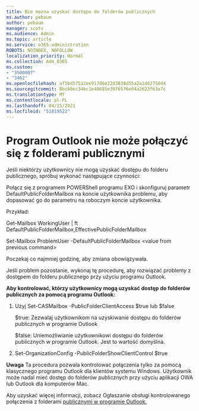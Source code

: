 ```yaml
---
title: Nie można uzyskać dostępu do folderów publicznych
ms.author: pebaum
author: pebaum
manager: scotv
ms.audience: Admin
ms.topic: article
ms.service: o365-administration
ROBOTS: NOINDEX, NOFOLLOW
localization_priority: Normal
ms.collection: Adm_O365
ms.custom:
- "3500007"
- "3462"
ms.openlocfilehash: af5bd57512ee917d6e22d3838d55a2a1d62750d4
ms.sourcegitcommit: 8bc60ec34bc1e40685e3976576e04a2623f63a7c
ms.translationtype: MT
ms.contentlocale: pl-PL
ms.lasthandoff: 04/15/2021
ms.locfileid: "51819522"
---
```

# <a name="outlook-cannot-connect-to-public-folders"></a>Program Outlook nie może połączyć się z folderami publicznymi

Jeśli niektórzy użytkownicy nie mogą uzyskać dostępu do folderu publicznego, spróbuj wykonać następujące czynności:

Połącz się z programem POWERShell programu EXO i skonfiguruj parametr DefaultPublicFolderMailbox na koncie użytkownika problemu, aby dopasować go do parametru na roboczym koncie użytkownika.

Przykład: 

Get-Mailbox WorkingUser | ft DefaultPublicFolderMailbox,EffectivePublicFolderMailbox

Set-Mailbox ProblemUser -DefaultPublicFolderMailbox \<value from previous command>

Poczekaj co najmniej godzinę, aby zmiana obowiązywała.

Jeśli problem pozostanie, [](https://aka.ms/pfcte) wykonaj tę procedurę, aby rozwiązać problemy z dostępem do folderu publicznego przy użyciu programu Outlook.
 
**Aby kontrolować, którzy użytkownicy mogą uzyskać dostęp do folderów publicznych za pomocą programu Outlook:**

1.  Użyj Set-CASMailbox <mailboxname> -PublicFolderClientAccess $true lub $false  
      
    $true: Zezwalaj użytkownikom na uzyskiwanie dostępu do folderów publicznych w programie Outlook  
      
    $false: Uniemożliwianie użytkownikowi dostępu do folderów publicznych w programie Outlook. Jest to wartość domyślna.  
        
2.  Set-OrganizationConfig -PublicFolderShowClientControl $true   
      
**Uwaga** Ta procedura pozwala kontrolować połączenia tylko za pomocą klasycznego programu Outlook dla klientów systemu Windows. Użytkownik może nadal mieć dostęp do folderów publicznych przy użyciu aplikacji OWA lub Outlook dla komputerów Mac.
 
Aby uzyskać więcej informacji, zobacz Ogłaszanie obsługi kontrolowanego połączenia z folderami [publicznymi w programie Outlook.](https://aka.ms/controlpf)